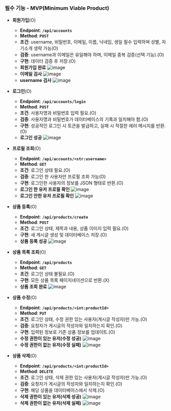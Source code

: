 ### **필수 기능 - MVP(Minimum Viable Product)**

- **회원가입**(O)
    - **Endpoint**: **`/api/accounts`**
    - **Method**: **`POST`**
    - **조건**: username, 비밀번호, 이메일, 이름, 닉네임, 생일 필수 입력하며 성별, 자기소개 생략 가능(O)
    - **검증**: username과 이메일은 유일해야 하며, 이메일 중복 검증(선택 기능).(O)
    - **구현**: 데이터 검증 후 저장.(O)
    - **회원가입 완료**
    ![image](https://github.com/MINKYU-JANG/spartamarket_DRF/assets/159976157/feedefcc-ab6b-42a6-9d03-464cf35e9297)
    - **이메일 검사**
    ![image](https://github.com/MINKYU-JANG/spartamarket_DRF/assets/159976157/c76f3a3c-208c-4f0f-871d-86ca992a035e)
    - **username 검사**
    ![image](https://github.com/MINKYU-JANG/spartamarket_DRF/assets/159976157/2e3b19cf-a7d6-4669-bad5-662d1331cb70)

- **로그인**(O)
    - **Endpoint**: **`/api/accounts/login`**
    - **Method**: **`POST`**
    - **조건**: 사용자명과 비밀번호 입력 필요.(O)
    - **검증**: 사용자명과 비밀번호가 데이터베이스의 기록과 일치해야 함.(O)
    - **구현**: 성공적인 로그인 시 토큰을 발급하고, 실패 시 적절한 에러 메시지를 반환.(O)
    - **로그인 성공**
    ![image](https://github.com/MINKYU-JANG/spartamarket_DRF/assets/159976157/dd22ac03-206d-42d1-a3ea-7e3c16dfd537)

- **프로필 조회**(O)
    - **Endpoint**: **`/api/accounts/<str:username>`**
    - **Method**: **`GET`**
    - **조건**: 로그인 상태 필요.(O)
    - **검증**: 로그인 한 사용자만 프로필 조회 가능(O)
    - **구현**: 로그인한 사용자의 정보를 JSON 형태로 반환.(O)
    - **로그인 한 유저 프로필 확인**
    ![image](https://github.com/MINKYU-JANG/spartamarket_DRF/assets/159976157/39e6c350-60f7-4179-ab8f-f8939153faea)
    - **로그인 안한 유저 프로필 확인**
    ![image](https://github.com/MINKYU-JANG/spartamarket_DRF/assets/159976157/c34d459a-8e59-4fc1-8cd4-856acb8667e7)


    
- **상품 등록**(O)
    - **Endpoint**: **`/api/products/create`**
    - **Method**: **`POST`**
    - **조건**: 로그인 상태, 제목과 내용, 상품 이미지 입력 필요.(O)
    - **구현**: 새 게시글 생성 및 데이터베이스 저장.(O)
    - **상품 등록 성공**
    ![image](https://github.com/MINKYU-JANG/spartamarket_DRF/assets/159976157/4b290c66-8a44-4eaf-9d1b-696a704b63cd)

- **상품 목록 조회**(O)
    - **Endpoint**: **`/api/products`**
    - **Method**: **`GET`**
    - **조건**: 로그인 상태 불필요.(O)
    - **구현**: 모든 상품 목록 페이지네이션으로 반환.(X)
    - **상품 조회 완료**
    ![image](https://github.com/MINKYU-JANG/spartamarket_DRF/assets/159976157/6c44b135-5947-4517-9d94-e477e645657c)

- **상품 수정**(O)
    - **Endpoint**: **`/api/products/<int:productId>`**
    - **Method**: **`PUT`**
    - **조건**: 로그인 상태, 수정 권한 있는 사용자(게시글 작성자)만 가능.(O)
    - **검증**: 요청자가 게시글의 작성자와 일치하는지 확인.(O)
    - **구현**: 입력된 정보로 기존 상품 정보를 업데이트.(O)
    - **수정 권한이 있는 유저(수정 성공)**
    ![image](https://github.com/MINKYU-JANG/spartamarket_DRF/assets/159976157/3641a661-3d53-4068-8ba9-79205482ba1a)
    - **수정 권한이 없는 유저(수정 실패)**
    ![image](https://github.com/MINKYU-JANG/spartamarket_DRF/assets/159976157/3ec7fae0-979e-4897-9530-b30e746edd99)

- **상품 삭제**(O)
    - **Endpoint**: **`/api/products/<int:productId>`**
    - **Method**: **`DELETE`**
    - **조건**: 로그인 상태, 삭제 권한 있는 사용자(게시글 작성자)만 가능.(O)
    - **검증**: 요청자가 게시글의 작성자와 일치하는지 확인.(O)
    - **구현**: 해당 상품을 데이터베이스에서 삭제.(O)
    - **삭제 권한이 있는 유저(삭제 성공)**
    ![image](https://github.com/MINKYU-JANG/spartamarket_DRF/assets/159976157/db5cd494-1f03-41aa-91ad-0778da396f0a)
    - **삭제 권한이 없는 유저(삭제 실패)**
    ![image](https://github.com/MINKYU-JANG/spartamarket_DRF/assets/159976157/c5006aae-ac90-40a4-8dfb-65ee76d42006)



